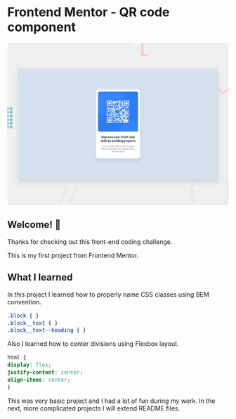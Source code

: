 # Frontend Mentor - QR code component

![Design preview for the QR code component coding challenge](./design/desktop-preview.jpg)

## Welcome! 👋

Thanks for checking out this front-end coding challenge.

This is my first project from Frontend Mentor.

## What I learned

In this project I learned how to properly name CSS classes using BEM convention. 

```css
.block { }
.block__text { }
.block__text--heading { }
```

Also I learned how to center divisions using Flexbox layout.

```css
html {
display: flex;
justify-content: center;
align-items: center;
}
```

This was very basic project and I had a lot of fun during my work. In the next, more complicated projects I will extend README files.